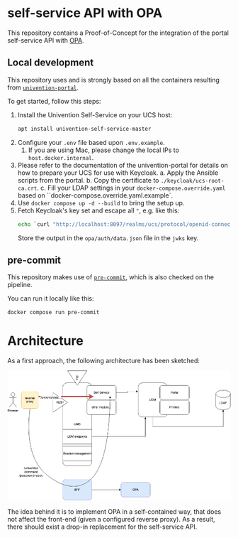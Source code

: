 # self-service API with OPA

This repository contains a Proof-of-Concept for the integration of the portal
self-service API with [OPA](https://www.openpolicyagent.org/).

## Local development

This repository uses and is strongly based on all the containers resulting
from [`univention-portal`](https://git.knut.univention.de/univention/components/univention-portal).

To get started, follow this steps:
1. Install the Univention Self-Service on your UCS host:
   ```sh
   apt install univention-self-service-master
   ```
2. Configure your `.env` file based upon `.env.example`.
    1. If you are using Mac, please change the local IPs to `host.docker.internal`.
3. Please refer to the documentation of the univention-portal for details
   on how to prepare your UCS for use with Keycloak.
   a. Apply the Ansible scripts from the portal.
   b. Copy the certificate to `./keycloak/ucs-root-ca.crt`.
   c. Fill your LDAP settings
      in your `docker-compose.override.yaml`
      based on ``docker-compose.override.yaml.example`.
4. Use `docker compose up -d --build` to bring the setup up.
5. Fetch Keycloak's key set and escape all `"`, e.g. like this:
   ```sh
   echo `curl "http://localhost:8097/realms/ucs/protocol/openid-connect/certs" | sed -re 's/"/\\"/g'`
   ```
   Store the output in the `opa/auth/data.json` file in the `jwks` key.

## pre-commit

This repository makes use of [`pre-commit`](https://pre-commit.com/),
which is also checked on the pipeline.

You can run it locally like this:
```sh
docker compose run pre-commit
```

# Architecture

As a first approach, the following architecture has been sketched:

![architecture](docs/concept/images/architecture.png)

The idea behind it is to implement OPA in a self-contained way, that does not
affect the front-end (given a configured reverse proxy). As a result, there
should exist a drop-in replacement for the self-service API.
